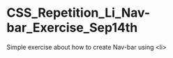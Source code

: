 # CSS_Repetition_Li_Nav-bar_Exercise_Sep14th
Simple exercise about how to create Nav-bar using &lt;li>
